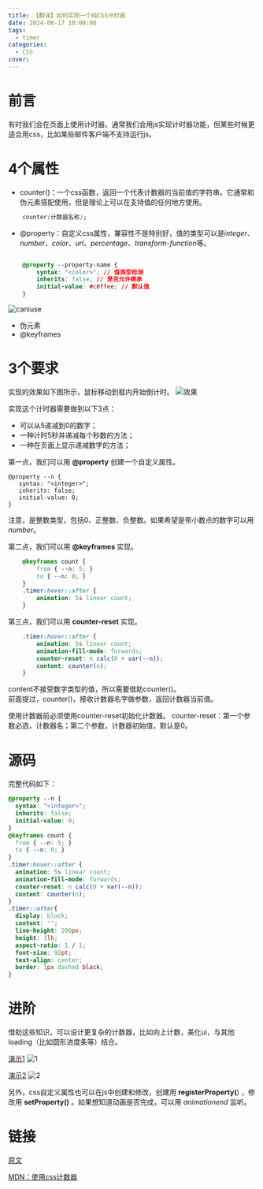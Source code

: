 ```yaml
---
title: 【翻译】如何实现一个纯CSS计时器
date: 2024-06-17 10:00:00
tags:
  - timer
categories:
  - CSS
cover: 
---
```


# 前言

有时我们会在页面上使用计时器。通常我们会用js实现计时器功能，但某些时候更适合用css，比如某些邮件客户端不支持运行js。

# 4个属性

*   counter()：一个css函数，返回一个代表计数器的当前值的字符串。它通常和伪元素搭配使用，但是理论上可以在支持值的任何地方使用。

```css
    counter(计数器名称);
```
*   @property：自定义css属性，兼容性不是特别好，值的类型可以是*integer*、*number*、*color*、*url*、*percentage*、*transform-function*等。

```css

    @property --property-name { 
        syntax: "<color>"; // 值类型检测 
        inherits: false; // 是否允许继承 
        initial-value: #c0ffee; // 默认值 
    }
```
![caniuse](https://cdn.jsdelivr.net/gh/chendx97/CPics/img/9dfff96036164eb2abe5299c708b6184~tplv-k3u1fbpfcp-jj-mark:3024:0:0:0:q75.awebp)

*   伪元素
*   @keyframes

# 3个要求

实现的效果如下图所示，鼠标移动到框内开始倒计时。
![效果](https://cdn.jsdelivr.net/gh/chendx97/CPics/img/3521f2df17864273846772fb9422bc15~tplv-k3u1fbpfcp-jj-mark:3024:0:0:0:q75.awebp)

实现这个计时器需要做到以下3点：

*   可以从5递减到0的数字；
*   一种计时5秒并递减每个秒数的方法；
*   一种在页面上显示递减数字的方法；

第一点，我们可以用 **@property** 创建一个自定义属性。

    @property --n { 
       syntax: "<integer>"; 
       inherits: false; 
       initial-value: 0; 
    }

注意，是整数类型，包括0、正整数、负整数。如果希望是带小数点的数字可以用*number*。

第二点，我们可以用 **@keyframes** 实现。
```css
    @keyframes count { 
        from { --n: 5; } 
        to { --n: 0; } 
    } 
    .timer:hover::after { 
        animation: 5s linear count; 
    }
```
第三点，我们可以用 **counter-reset** 实现。
```css
    .timer:hover::after { 
        animation: 5s linear count; 
        animation-fill-mode: forwards; 
        counter-reset: n calc(0 + var(--n)); 
        content: counter(n); 
    }
```
content不接受数字类型的值，所以需要借助counter()。\
前面提过，counter()，接收计数器名字做参数，返回计数器当前值。

使用计数器前必须使用counter-reset初始化计数器。
counter-reset：第一个参数必选，计数器名；第二个参数，计数器初始值，默认是0。
# 源码
完整代码如下：
```css
@property --n {
  syntax: "<integer>";
  inherits: false;
  initial-value: 0;
}
@keyframes count {
  from { --n: 5; }
  to { --n: 0; }
}
.timer:hover::after {
  animation: 5s linear count;
  animation-fill-mode: forwards;
  counter-reset: n calc(0 + var(--n));
  content: counter(n);
}
.timer::after{
  display: block;
  content: '';
  line-height: 200px;
  height: 1lh;
  aspect-ratio: 1 / 1;
  font-size: 92pt;
  text-align: center;
  border: 1px dashed black;
}
```
# 进阶

借助这些知识，可以设计更复杂的计数器，比如向上计数，美化ui，与其他loading（比如圆形进度条等）结合。

[演示1](https://codepen.io/rpsthecoder/pen/XWwdLPK)
![1](https://cdn.jsdelivr.net/gh/chendx97/CPics/img/2f2cdbb17e124c78bef09c91a18d5ba1~tplv-k3u1fbpfcp-jj-mark:3024:0:0:0:q75.awebp)

[演示2](https://codepen.io/rpsthecoder/pen/ExzxrWX)
![2](https://cdn.jsdelivr.net/gh/chendx97/CPics/img/fc09a13466944f2b8b931ccf75585dcd~tplv-k3u1fbpfcp-jj-mark:3024:0:0:0:q75.awebp)

另外，css自定义属性也可以在js中创建和修改，创建用 **registerProperty(**) ，修改用 **setProperty()** 。如果想知道动画是否完成，可以用 *animationend* 监听。

# 链接

[原文](https://frontendmasters.com/blog/how-to-make-a-css-timer)

[MDN：使用css计数器](https://developer.mozilla.org/zh-CN/docs/Web/CSS/CSS_counter_styles/Using_CSS_counters)
